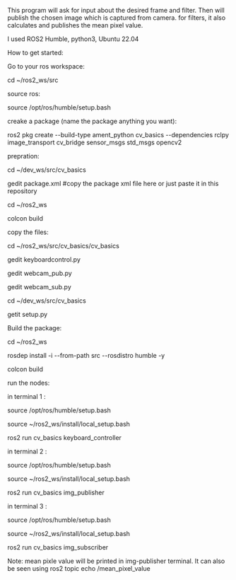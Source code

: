 This program will ask for input about the desired frame and filter. Then will publish the chosen image which is captured from camera.
for filters, it also calculates and publishes the mean pixel value.

I used ROS2 Humble, python3, Ubuntu 22.04

How to get started:


Go to your ros workspace:

cd ~/ros2_ws/src


source ros:

source /opt/ros/humble/setup.bash



creake a package (name the package anything you want):

ros2 pkg create --build-type ament_python cv_basics --dependencies rclpy image_transport cv_bridge sensor_msgs std_msgs opencv2



prepration:

cd ~/dev_ws/src/cv_basics

gedit package.xml              #copy the package xml file here or just paste it in this repository

cd ~/ros2_ws

colcon build



copy the files:

cd ~/ros2_ws/src/cv_basics/cv_basics

gedit keyboardcontrol.py

gedit webcam_pub.py

gedit webcam_sub.py

cd ~/dev_ws/src/cv_basics

getit setup.py



Build the package:

cd ~/ros2_ws

rosdep install -i --from-path src --rosdistro humble -y

colcon build 



run the nodes:

in terminal 1 :

source /opt/ros/humble/setup.bash

source ~/ros2_ws/install/local_setup.bash

ros2 run cv_basics keyboard_controller 


in terminal 2 :

source /opt/ros/humble/setup.bash

source ~/ros2_ws/install/local_setup.bash

ros2 run cv_basics img_publisher 


in terminal 3 :

source /opt/ros/humble/setup.bash

source ~/ros2_ws/install/local_setup.bash

ros2 run cv_basics img_subscriber 




Note:
mean pixle value will be printed in img-publisher terminal. It can also be seen using ros2 topic echo /mean_pixel_value

